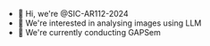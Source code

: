 - 👋 Hi, we're @SIC-AR112-2024
- 👀 We're interested in analysing images using LLM
- 🌱 We're currently conducting GAPSem

<!---
SIC-AR112-2024/SIC-AR112-2024 is a ✨ special ✨ repository because its `README.md` (this file) appears on your GitHub profile.
You can click the Preview link to take a look at your changes.
--->
